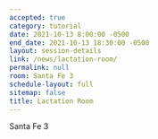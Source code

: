 ```yaml
---
accepted: true
category: tutorial
date: 2021-10-13 8:00:00 -0500
end_date: 2021-10-13 18:30:00 -0500
layout: session-details
link: /news/lactation-room/
permalink: null
room: Santa Fe 3
schedule-layout: full
sitemap: false
title: Lactation Room
---
```


Santa Fe 3
